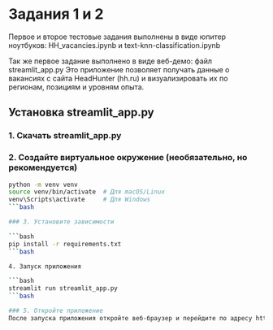 # Задания 1 и 2 
Первое и второе тестовые задания выполнены в виде юпитер ноутбуков: HH_vacancies.ipynb и text-knn-classification.ipynb

Так же первое задание выполнено в виде веб-демо: файл streamlit_app.py
Это приложение позволяет получать данные о вакансиях с сайта HeadHunter (hh.ru) и визуализировать их по регионам, позициям и уровням опыта.

## Установка streamlit_app.py

### 1. Скачать streamlit_app.py

### 2. Создайте виртуальное окружение (необязательно, но рекомендуется)

```bash
python -m venv venv
source venv/bin/activate  # Для macOS/Linux
venv\Scripts\activate     # Для Windows
```bash

### 3. Установите зависимости

```bash
pip install -r requirements.txt
```bash

4. Запуск приложения

```bash
streamlit run streamlit_app.py
```bash

### 5. Откройте приложение
После запуска приложения откройте веб-браузер и перейдите по адресу http://localhost:8501 для доступа к приложению.
